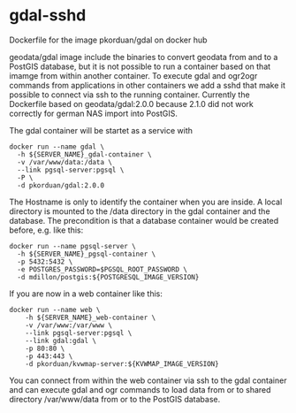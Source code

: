 # gdal-sshd
Dockerfile for the image pkorduan/gdal on docker hub

geodata/gdal image include the binaries to convert geodata from and to a PostGIS database, but it is not possible to run a container based on that imamge from within another container. To execute gdal and ogr2ogr commands from applications in other containers we add a sshd that make it possible to connect via ssh to the running container. Currently the Dockerfile based on geodata/gdal:2.0.0 because 2.1.0 did not work correctly for german NAS import into PostGIS.

The gdal container will be startet as a service with 
```
docker run --name gdal \
  -h ${SERVER_NAME}_gdal-container \
  -v /var/www/data:/data \
  --link pgsql-server:pgsql \
  -P \
  -d pkorduan/gdal:2.0.0
```
The Hostname is only to identify the container when you are inside. A local directory is mounted to the /data directory in the gdal container and the database. The precondition is that a database container would be created before, e.g. like this:
```
docker run --name pgsql-server \
  -h ${SERVER_NAME}_pgsql-container \
  -p 5432:5432 \
  -e POSTGRES_PASSWORD=$PGSQL_ROOT_PASSWORD \
  -d mdillon/postgis:${POSTGRESQL_IMAGE_VERSION}
```
If you are now in a web container like this:
```
docker run --name web \
    -h ${SERVER_NAME}_web-container \
    -v /var/www:/var/www \
    --link pgsql-server:pgsql \
    --link gdal:gdal \
    -p 80:80 \
    -p 443:443 \
    -d pkorduan/kvwmap-server:${KVWMAP_IMAGE_VERSION}
```
You can connect from within the web container via ssh to the gdal container and can execute gdal and ogr commands to load data from or to shared directory /var/www/data from or to the PostGIS database.
